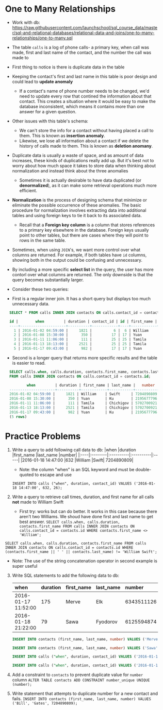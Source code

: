 # One to Many Relationships
- Work with db: https://raw.githubusercontent.com/launchschool/sql_course_data/master/sql-and-relational-databases/relational-data-and-joins/one-to-many-relationships/one-to-many.sql

- The table `calls` is a log of phone calls- a primary key, when call was made, first and last name of the contact, and the number the call was made to
- First thing to notice is there is duplicate data in the table
- Keeping the contact's first and last name in this table is poor design and could lead to **update anomaly**
  - If a contact's name of phone number needs to be changed, we'd need to update every row that contined the information about that contact.  This creates a situation where it would be easy to make the database inconsistent, which means it contains more than one answer for a given question.
- Other issues with this table's schema:
  - We can't store the info for a contact without having placed a call to them.  This is known as **insertion anomaly**.
  - Likewise, we lose all information about a contact if we delete the history of calls made to them.  This is known as **deletion anomany**.
- Duplicate data is usually a waste of space, and as amount of data increases, these kinds of duplications really add up.  But it's best not to worry about how much space it takes to store data when thinking about normalization and instead think about the three anomalies
  - Sometimes it is actually desirable to have data duplicated (or **denormalized**), as it can make some retrieval operations much more efficient.
- **Normalization** is the process of designing schema that minimize or eliminate the possible occurrence of these anomalies.  The basic procedure for normalization involves extracting data into additional tables and using foreign keys to tie it back to its associated data.
  - Recall that a **Foreign key column** is a column that stores references to a primary key elsewhere in the database. Foreign keys usually point to other tables, but there are cases where they will point to rows in the same table.

- Sometimes, when using `JOIN`'s, we want more control over what columns are returned.  For example, if both tables have `id` columns, showing both in the output could be confusing and unnecessary.
- By including a more specific **select list** in the query, the user has more contorl over what columns are returned.  The only downside is that the query becomes substantially larger.
- Consider these two queries:

- First is a regular inner join.  It has a short query but displays too much unnecessary data.
```sql
  SELECT * FROM calls INNER JOIN contacts ON calls.contact_id = contacts.id;

  id |        when         | duration | contact_id | id | first_name | last_name |   number   
  ----+---------------------+----------+------------+----+------------+-----------+------------
    1 | 2016-01-02 04:59:00 |     1821 |          6 |  6 | William    | Swift     | 7204890809
    2 | 2016-01-08 15:30:00 |      350 |         17 | 17 | Yuan       | Ku        | 2195677796
    3 | 2016-01-11 11:06:00 |      111 |         25 | 25 | Tamila     | Chichigov | 5702700921
    4 | 2016-01-13 18:13:00 |     2521 |         25 | 25 | Tamila     | Chichigov | 5702700921
    5 | 2016-01-17 09:43:00 |      982 |         17 | 17 | Yuan       | Ku        | 2195677796
```

- Second is a longer query that returns more specific results and the table is easier to read.
```sql
  SELECT calls.when, calls.duration, contacts.first_name, contacts.last_name, contacts.number
  FROM calls INNER JOIN contacts ON calls.contact_id = contacts.id;

          when         | duration | first_name | last_name |   number   
  ---------------------+----------+------------+-----------+------------
  2016-01-02 04:59:00 |     1821 | William    | Swift     | 7204890809
  2016-01-08 15:30:00 |      350 | Yuan       | Ku        | 2195677796
  2016-01-11 11:06:00 |      111 | Tamila     | Chichigov | 5702700921
  2016-01-13 18:13:00 |     2521 | Tamila     | Chichigov | 5702700921
  2016-01-17 09:43:00 |      982 | Yuan       | Ku        | 2195677796
  (5 rows)
```

# Practice Problems
1. Write a query to add following call data to db:
    |when	|duration	|first_name	|last_name	|number|
    |:----|:--------|:----------|:----------|:-----|
    |2016-01-18 14:47:00	|632	|William	|Swift|	7204890809|

    - Note: the column "when" is an SQL keyword and must be double-quoted to escape and use
    
    `INSERT INTO calls ("when", duration, contact_id) VALUES ('2016-01-18 14:47:00', 632, 26);`

2. Write a query to retrieve call times, duration, and first name for all calls **not** made to William Swift
    - First try: works but can do better.  It works in this case because there aren't two Williams.  We shoud have done first and last name to get best answer.
  `SELECT calls.when, calls.duration, contacts.first_name FROM calls INNER JOIN contacts ON calls.contact_id = contacts.id WHERE contacts.first_name <> 'William';`

  `SELECT calls.when, calls.duration, contacts.first_name FROM calls INNER JOIN contacts ON calls.contact_id = contacts.id WHERE (contacts.first_name || ' ' || contacts.last_name) != 'William Swift';`

  - Note: The use of the string concatenation operator in second example is super useful

3. Write SQL statements to add the following data to db:

    |when	|duration	|first_name	|last_name	|number|
    |:----|:--------|:----------|:----------|:-----|
    |2016-01-17 11:52:00|175|Merve|Elk|6343511126|
    |2016-01-18 21:22:00|79|Sawa|Fyodorov|6125594874|

    ```sql
    INSERT INTO contacts (first_name, last_name, number) VALUES ('Merve', 'Elk', 6343511126);

    INSERT INTO contacts (first_name, last_name, number) VALUES ('Sawa', 'Fyodorov', 6125594874);

    INSERT INTO calls ("when", duration, contact_id) VALUES ('2016-01-17 11:52:00', 175, 27);
    
    INSERT INTO calls ("when", duration, contact_id) VALUES ('2016-01-18 21:22:00', 79, 28);
    ```

4. Add a constraint to `contacts` to prevent duplicate value for `number` column
  `ALTER TABLE contacts ADD CONSTRAINT number_unique UNIQUE (number);`

5. Write statement that attempts to duplicate number for a new contact and fails.
  `INSERT INTO contacts (first_name, last_name, number) VALUES ('Bill', 'Gates', 7204890809);`